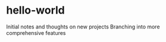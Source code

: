 # hello-world
Initial notes and thoughts on new projects
Branching into more comprehensive features
